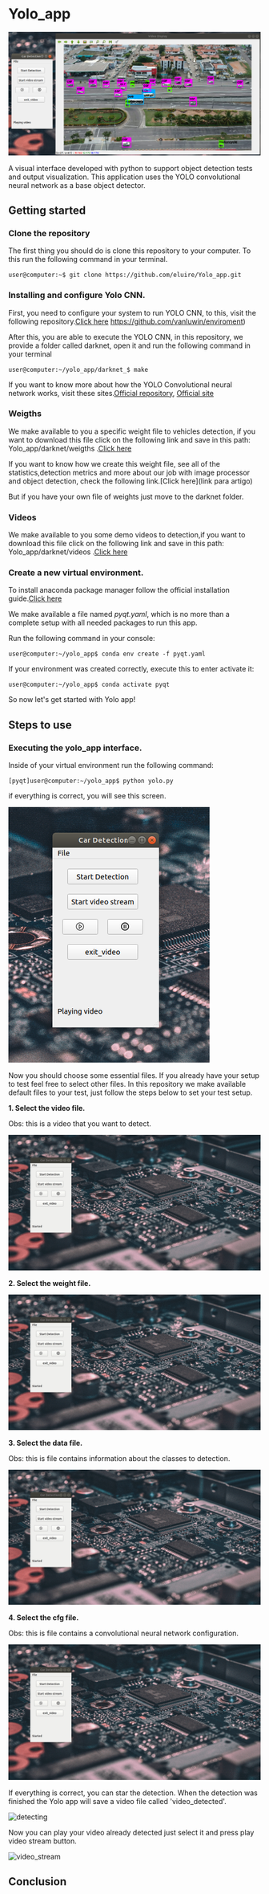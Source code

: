 # Yolo_app

![start_img](./icons/demonstration_img.png)

A visual interface developed with python to support object detection tests and output visualization. This application uses the YOLO convolutional neural network as a base object detector.

## Getting started

### Clone the repository

The first thing you should do is clone this repository to your computer. To this run the following command in your terminal.

```console
user@computer:~$ git clone https://github.com/eluire/Yolo_app.git
```

### Installing and configure Yolo CNN.

First, you need to configure your system to run YOLO CNN, to this, visit
the following repository.[Click here](https://github.com/vanluwin/enviroment)
https://github.com/vanluwin/enviroment)

After this, you are able to execute the YOLO CNN, in this repository, we provide a folder called darknet, open it and run the following command in your terminal


```console
user@computer:~/yolo_app/darknet_$ make
```
If you want to know more about how the YOLO Convolutional neural network works, visit these sites.[Official repository](https://pjreddie.com/darknet/yolo/), [Official site](https://github.com/AlexeyAB/darknet#how-to-train-to-detect-your-custom-objects)

### Weigths

We make available to you a specific weight file to vehicles detection, if you want to download this file click on the following link and save in this path: Yolo_app/darknet/weigths .[Click here](https://drive.google.com/open?id=1Z1u60jP17lbBHNh4p54djT_Jdbvh10Pz)

If you want to know how we create this weight file, see all of the statistics,detection metrics and more about our job with image processor and object detection, check the following link.[Click here](link para artigo)

But if you have your own file of weights just move to the darknet folder.

### Videos

We make available to you some demo videos to detection,if you want to download this file click on the following link and save in this path: Yolo_app/darknet/videos .[Click here](https://drive.google.com/open?id=14CyOXFDiV185-eryqG9aJkK-ODQkC52w)


### Create a new virtual environment.

To install anaconda package manager follow the official installation guide.[Click here](https://docs.anaconda.com/anaconda/install/linux/)

We make available a file named *pyqt.yaml*, which is no more than a complete setup with all needed packages to run this app.

Run the following command in your console:

```console
user@computer:~/yolo_app$ conda env create -f pyqt.yaml
```

If your environment was created correctly, execute this to enter activate it:

```console
user@computer:~/yolo_app$ conda activate pyqt
```

So now let's get started with Yolo app!

## Steps to use

### Executing the yolo_app interface.

Inside of your virtual environment run the following command:

```console
[pyqt]user@computer:~/yolo_app$ python yolo.py
```
if everything is correct, you will see this screen.

![step_inicial](./icons/screen.png)

Now you should choose some essential files. If you already have your setup to test feel free to select other files. In this repository we make available default files to your test, just follow the steps below to set your test setup.

**1. Select the video file.**

Obs: this is a video that you want to detect.

![video_pick](icons/pick_video.gif)

**2. Select the weight file.**

![weight_pick](icons/pick_weigths.gif)

**3. Select the data file.**

Obs: this is file contains information about the classes to detection.

![data_pick](icons/pick_data.gif)

**4. Select the cfg file.**

Obs: this is file contains a convolutional neural network configuration.

![cfg_pick](icons/pick_cfg.gif)

If everything is correct, you can star the detection. When the detection was finished the Yolo app will save a video file called 'video_detected'.

![detecting](icons/detection.gif)

Now you can play your video already detected just select it and press play video stream button.

![video_stream](icons/video_stream.gif)


## Conclusion
